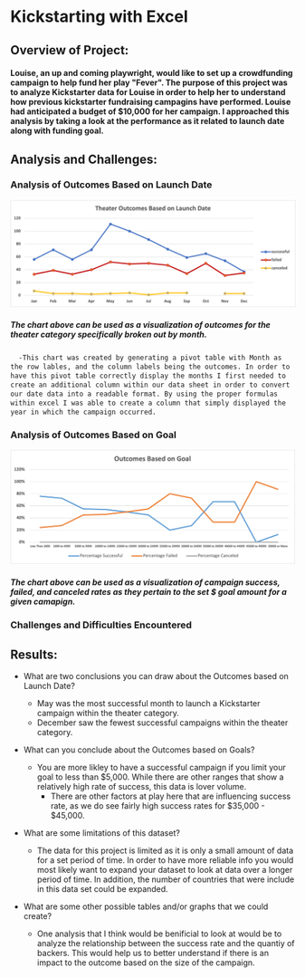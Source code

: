 # Kickstarting with Excel

## Overview of Project: 

#### Louise, an up and coming playwright, would like to set up a crowdfunding campaign to help fund her play "Fever". The purpose of this project was to analyze Kickstarter data for Louise in order to help her to understand how previous kickstarter fundraising campagins have performed. Louise had anticipated a budget of $10,000 for her campaign. I approached this analysis by taking a look at the performance as it related to launch date along with funding goal.

## Analysis and Challenges:

### Analysis of Outcomes Based on Launch Date

![Image of Theater Outcomes based on Launch Date](https://github.com/matthubb17/kickstarter-analysis/blob/main/Resources/Theater_Outcomes_vs_Launch.png?raw=true)

##### The chart above can be used as a visualization of outcomes for the theater category specifically broken out by month. 
      -This chart was created by generating a pivot table with Month as the row lables, and the column labels being the outcomes. In order to have this pivot table correctly display the months I first needed to create an additional column within our data sheet in order to convert our date data into a readable format. By using the proper formulas within excel I was able to create a column that simply displayed the year in which the campaign occurred.

### Analysis of Outcomes Based on Goal

![Image of Outcomes Based on Goals](https://github.com/matthubb17/kickstarter-analysis/blob/main/Resources/Outcomes_vs_Goals.png?raw=true)

##### The chart above can be used as a visualization of campaign success, failed, and canceled rates as they pertain to the set $ goal amount for a given camapign.

### Challenges and Difficulties Encountered

## Results:

- What are two conclusions you can draw about the Outcomes based on Launch Date?
  - May was the most successful month to launch a Kickstarter campaign within the theater category.
  - December saw the fewest successful campaigns within the theater category.


- What can you conclude about the Outcomes based on Goals?
  - You are more likley to have a successful campaign if you limit your goal to less than $5,000. While there are other ranges that show a relatively high rate of success, this data is lover volume.
     - There are other factors at play here that are influencing success rate, as we do see fairly high success rates for $35,000 - $45,000.

- What are some limitations of this dataset?

  - The data for this project is limited as it is only a small amount of data for a set period of time. In order to have more reliable info you would most likely want to expand your dataset to look at data over a longer period of time. In addition, the number of countries that were include in this data set could be expanded.

- What are some other possible tables and/or graphs that we could create?
  - One analysis that I think would be benificial to look at would be to analyze the relationship between the success rate and the quantiy of backers. This would help us to better understand if there is an impact to the outcome based on the size of the campaign.
